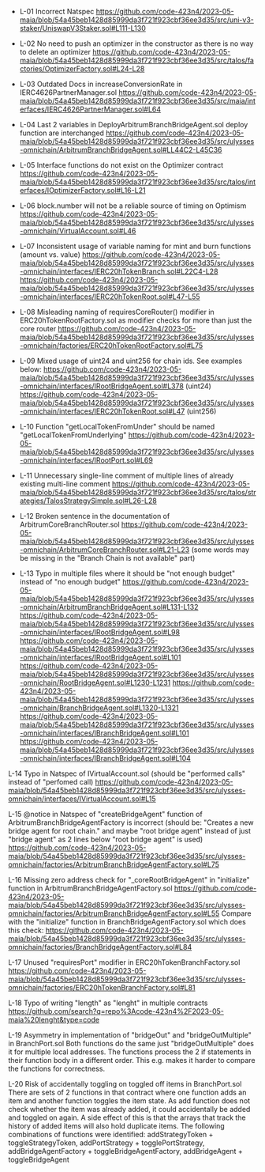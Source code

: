 * L-01 Incorrect Natspec
https://github.com/code-423n4/2023-05-maia/blob/54a45beb1428d85999da3f721f923cbf36ee3d35/src/uni-v3-staker/UniswapV3Staker.sol#L111-L130

* L-02 No need to push an optimizer in the constructor as there is no way to delete an optimizer 
https://github.com/code-423n4/2023-05-maia/blob/54a45beb1428d85999da3f721f923cbf36ee3d35/src/talos/factories/OptimizerFactory.sol#L24-L28 

* L-03 Outdated Docs in increaseConversionRate in IERC4626PartnerManager.sol 
 https://github.com/code-423n4/2023-05-maia/blob/54a45beb1428d85999da3f721f923cbf36ee3d35/src/maia/interfaces/IERC4626PartnerManager.sol#L64

* L-04 Last 2 variables in DeployArbitrumBranchBridgeAgent.sol deploy function are interchanged
 https://github.com/code-423n4/2023-05-maia/blob/54a45beb1428d85999da3f721f923cbf36ee3d35/src/ulysses-omnichain/ArbitrumBranchBridgeAgent.sol#LL44C2-L45C36

* L-05 Interface functions do not exist on the Optimizer contract
https://github.com/code-423n4/2023-05-maia/blob/54a45beb1428d85999da3f721f923cbf36ee3d35/src/talos/interfaces/IOptimizerFactory.sol#L16-L21

* L-06 block.number will not be a reliable source of timing on Optimism
https://github.com/code-423n4/2023-05-maia/blob/54a45beb1428d85999da3f721f923cbf36ee3d35/src/ulysses-omnichain/VirtualAccount.sol#L46

* L-07 Inconsistent usage of variable naming for mint and burn functions (amount vs. value)
https://github.com/code-423n4/2023-05-maia/blob/54a45beb1428d85999da3f721f923cbf36ee3d35/src/ulysses-omnichain/interfaces/IERC20hTokenBranch.sol#L22C4-L28
https://github.com/code-423n4/2023-05-maia/blob/54a45beb1428d85999da3f721f923cbf36ee3d35/src/ulysses-omnichain/interfaces/IERC20hTokenRoot.sol#L47-L55

* L-08 Misleading naming of requiresCoreRouter() modifier in ERC20hTokenRootFactory.sol as modifier checks for more than just the core router
https://github.com/code-423n4/2023-05-maia/blob/54a45beb1428d85999da3f721f923cbf36ee3d35/src/ulysses-omnichain/factories/ERC20hTokenRootFactory.sol#L75

* L-09 Mixed usage of uint24 and uint256 for chain ids. See examples below:
https://github.com/code-423n4/2023-05-maia/blob/54a45beb1428d85999da3f721f923cbf36ee3d35/src/ulysses-omnichain/interfaces/IRootBridgeAgent.sol#L378 (uint24)
https://github.com/code-423n4/2023-05-maia/blob/54a45beb1428d85999da3f721f923cbf36ee3d35/src/ulysses-omnichain/interfaces/IERC20hTokenRoot.sol#L47 (uint256)

* L-10 Function "getLocalTokenFromUnder" should be named "getLocalTokenFromUnderlying"
https://github.com/code-423n4/2023-05-maia/blob/54a45beb1428d85999da3f721f923cbf36ee3d35/src/ulysses-omnichain/interfaces/IRootPort.sol#L69

* L-11 Unnecessary single-line comment of multiple lines of already existing multi-line comment
https://github.com/code-423n4/2023-05-maia/blob/54a45beb1428d85999da3f721f923cbf36ee3d35/src/talos/strategies/TalosStrategySimple.sol#L26-L28

* L-12 Broken sentence in the documentation of ArbitrumCoreBranchRouter.sol
https://github.com/code-423n4/2023-05-maia/blob/54a45beb1428d85999da3f721f923cbf36ee3d35/src/ulysses-omnichain/ArbitrumCoreBranchRouter.sol#L21-L23 (some words may be missing in the "Branch Chain is not available" part)

* L-13 Typo in multiple files where it should be "not enough budget" instead of "no enough budget"
https://github.com/code-423n4/2023-05-maia/blob/54a45beb1428d85999da3f721f923cbf36ee3d35/src/ulysses-omnichain/ArbitrumBranchBridgeAgent.sol#L131-L132
https://github.com/code-423n4/2023-05-maia/blob/54a45beb1428d85999da3f721f923cbf36ee3d35/src/ulysses-omnichain/interfaces/IRootBridgeAgent.sol#L98
https://github.com/code-423n4/2023-05-maia/blob/54a45beb1428d85999da3f721f923cbf36ee3d35/src/ulysses-omnichain/interfaces/IRootBridgeAgent.sol#L101
https://github.com/code-423n4/2023-05-maia/blob/54a45beb1428d85999da3f721f923cbf36ee3d35/src/ulysses-omnichain/RootBridgeAgent.sol#L1230-L1231
https://github.com/code-423n4/2023-05-maia/blob/54a45beb1428d85999da3f721f923cbf36ee3d35/src/ulysses-omnichain/BranchBridgeAgent.sol#L1320-L1321
https://github.com/code-423n4/2023-05-maia/blob/54a45beb1428d85999da3f721f923cbf36ee3d35/src/ulysses-omnichain/interfaces/IBranchBridgeAgent.sol#L101
https://github.com/code-423n4/2023-05-maia/blob/54a45beb1428d85999da3f721f923cbf36ee3d35/src/ulysses-omnichain/interfaces/IBranchBridgeAgent.sol#L104

L-14 Typo in Natspec of IVirtualAccount.sol (should be "performed calls" instead of "perfomed call)
https://github.com/code-423n4/2023-05-maia/blob/54a45beb1428d85999da3f721f923cbf36ee3d35/src/ulysses-omnichain/interfaces/IVirtualAccount.sol#L15

L-15 @notice in Natspec of "createBridgeAgent" function of ArbitrumBranchBridgeAgentFactory is incorrect (should be: "Creates a new bridge agent for root chain." and maybe "root bridge agent" instead of just "bridge agent" as 2 lines below "root bridge agent" is used)
https://github.com/code-423n4/2023-05-maia/blob/54a45beb1428d85999da3f721f923cbf36ee3d35/src/ulysses-omnichain/factories/ArbitrumBranchBridgeAgentFactory.sol#L75

L-16 Missing zero address check for "_coreRootBridgeAgent" in "initialize" function in ArbitrumBranchBridgeAgentFactory.sol
https://github.com/code-423n4/2023-05-maia/blob/54a45beb1428d85999da3f721f923cbf36ee3d35/src/ulysses-omnichain/factories/ArbitrumBranchBridgeAgentFactory.sol#L55
Compare with the "initialize" function in BranchBridgeAgentFactory.sol which does this check: https://github.com/code-423n4/2023-05-maia/blob/54a45beb1428d85999da3f721f923cbf36ee3d35/src/ulysses-omnichain/factories/BranchBridgeAgentFactory.sol#L84

L-17 Unused "requiresPort" modifier in ERC20hTokenBranchFactory.sol
https://github.com/code-423n4/2023-05-maia/blob/54a45beb1428d85999da3f721f923cbf36ee3d35/src/ulysses-omnichain/factories/ERC20hTokenBranchFactory.sol#L81

L-18 Typo of writing "length" as "lenght" in multiple contracts
https://github.com/search?q=repo%3Acode-423n4%2F2023-05-maia%20lenght&type=code

L-19 Asymmetry in implementation of "bridgeOut" and "bridgeOutMultiple" in BranchPort.sol
Both functions do the same just "bridgeOutMultiple" does it for multiple local addresses. The functions process the 2 if statements in their function body in a different order. This e.g. makes it harder to compare the functions for correctness.

L-20 Risk of accidentally toggling on toggled off items in BranchPort.sol
There are sets of 2 functions in that contract where one function adds an item and another function toggles the item state. As add function does not check whether the item was already added, it could accidentally be added and toggled on again. A side effect of this is that the arrays that track the history of added items will also hold duplicate items. The following combinations of functions were identified: addStrategyToken + toggleStrategyToken, addPortStrategy + togglePortStrategy, addBridgeAgentFactory + toggleBridgeAgentFactory, addBridgeAgent + toggleBridgeAgent
